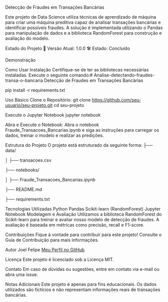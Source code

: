 Detecção de Fraudes em Transações Bancárias

Este projeto de Data Science utiliza técnicas de aprendizado de máquina para criar uma máquina preditiva capaz de analisar transações bancárias e identificar possíveis fraudes. A solução é implementada utilizando o Pandas para manipulação de dados e a biblioteca RandomForest para construção e avaliação do modelo.

Estado do Projeto
🚀 Versão Atual: 1.0.0
🛠️ Estado: Concluído

Demonstração

Como Usar
Instalação
Certifique-se de ter as bibliotecas necessárias instaladas. Execute o seguinte comando:# Analise-detectando-fraudes-transa-o-bancaria
Detecção de Fraudes em Transações Bancárias

pip install -r requirements.txt


Uso Básico
Clone o Repositório:
git clone https://github.com/seu-usuario/seu-projeto.git
cd seu-projeto


Execute o Jupyter Notebook
jupyter notebook


Abra e Execute o Notebook:
Abra o notebook Fraude_Transacoes_Bancarias.ipynb e siga as instruções para carregar os dados, treinar o modelo e realizar as predições.

Estrutura do Projeto
O projeto está estruturado da seguinte forma:
├── data/

│   ├── transacoes.csv

├── notebooks/

│   ├── Fraude_Transacoes_Bancarias.ipynb

├── README.md

├── requirements.txt


Tecnologias Utilizadas
Python
Pandas
Scikit-learn (RandomForest)
Jupyter Notebook
Modelagem e Avaliação
Utilizamos a biblioteca RandomForest do Scikit-learn para treinar e avaliar nosso modelo de detecção de fraudes. A avaliação é baseada em métricas como precisão, recall e F1-score.

Contribuições
Fique à vontade para contribuir para este projeto! Consulte o Guia de Contribuição para mais informações.

Autor
Joel Felipe
[Meu Perfil no GitHub](https://github.com/joel-felipe)

Licença
Este projeto é licenciado sob a Licença MIT.

Contato
Em caso de dúvidas ou sugestões, entre em contato via e-mail ou abra uma issue.

Notas Adicionais
Este projeto é apenas para fins educacionais.
Os dados utilizados são fictícios e não representam informações reais de transações bancárias.
